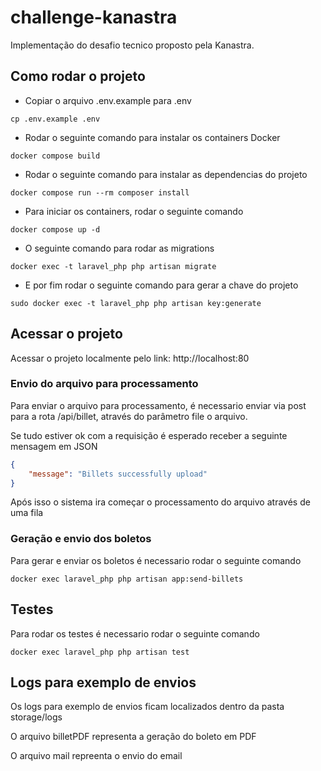 # challenge-kanastra

Implementação do desafio tecnico proposto pela Kanastra.

## Como rodar o projeto

- Copiar o arquivo .env.example para .env
```console
cp .env.example .env
```

- Rodar o seguinte comando para instalar os containers Docker
```console
docker compose build
```

- Rodar o seguinte comando para instalar as dependencias do projeto
```console
docker compose run --rm composer install 
```

- Para iniciar os containers, rodar o seguinte comando
```console
docker compose up -d
```

- O seguinte comando para rodar as migrations
```console
docker exec -t laravel_php php artisan migrate
```

- E por fim rodar o seguinte comando para gerar a chave do projeto
```console
sudo docker exec -t laravel_php php artisan key:generate
```

## Acessar o projeto

Acessar o projeto localmente pelo link: http://localhost:80

### Envio do arquivo para processamento

Para enviar o arquivo para processamento, é necessario enviar via post para a rota /api/billet, através do parâmetro file o arquivo.

Se tudo estiver ok com a requisição é esperado receber a seguinte mensagem em JSON

```json
{
    "message": "Billets successfully upload"
}
```
Após isso o sistema ira começar o processamento do arquivo através de uma fila


### Geração e envio dos boletos

Para gerar e enviar os boletos é necessario rodar o seguinte comando

```console
docker exec laravel_php php artisan app:send-billets
```


## Testes

Para rodar os testes é necessario rodar o seguinte comando

```console
docker exec laravel_php php artisan test
```


## Logs para exemplo de envios

Os logs para exemplo de envios ficam localizados dentro da pasta storage/logs

O arquivo billetPDF representa a geração do boleto em PDF

O arquivo mail repreenta o envio do email
